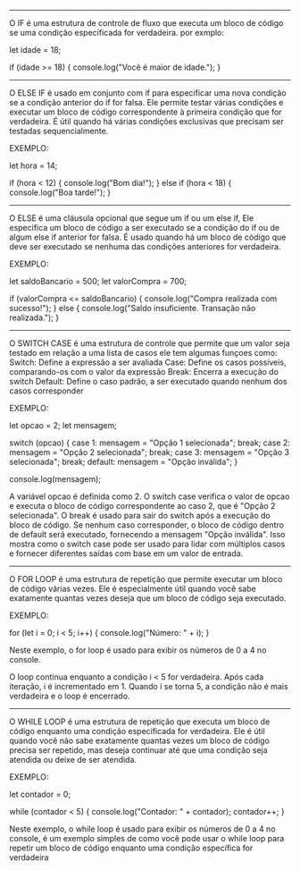 
----------------------------------------------------------------------------------------------

O IF é uma estrutura de controle de fluxo que executa um bloco de código se uma condição especificada for verdadeira.
por exmplo:

let idade = 18;

if (idade >= 18) {
  console.log("Você é maior de idade.");
}

------------------------------------------------------------------------------------------------

O ELSE IF é usado em conjunto com if para especificar uma nova condição se a condição anterior do if for falsa.
Ele permite testar várias condições e executar um bloco de código correspondente à primeira condição que for verdadeira.
É útil quando há várias condições exclusivas que precisam ser testadas sequencialmente.

EXEMPLO:

let hora = 14;

if (hora < 12) {
  console.log("Bom dia!");
} else if (hora < 18) {
  console.log("Boa tarde!");
}

--------------------------------------------------------------------------------------------------

O ELSE é uma cláusula opcional que segue um if ou um else if, Ele especifica um bloco de código a ser executado se a condição do if ou de algum else if anterior for falsa.
É usado quando há um bloco de código que deve ser executado se nenhuma das condições anteriores for verdadeira.

EXEMPLO:

let saldoBancario = 500;
let valorCompra = 700;

if (valorCompra <= saldoBancario) {
  console.log("Compra realizada com sucesso!");
} else {
  console.log("Saldo insuficiente. Transação não realizada.");
}

-------------------------------------------------------------------------------------------------------

O SWITCH CASE é uma estrutura de controle que permite que um valor seja testado em relação a uma lista de casos
ele tem algumas funçoes como:
Switch: Define a expressão a ser avaliada
Case: Define os casos possíveis, comparando-os com o valor da expressão
Break: Encerra a execução do switch
Default: Define o caso padrão, a ser executado quando nenhum dos casos corresponder

EXEMPLO:

let opcao = 2;
let mensagem;

switch (opcao) {
  case 1:
    mensagem = "Opção 1 selecionada";
    break;
  case 2:
    mensagem = "Opção 2 selecionada";
    break;
  case 3:
    mensagem = "Opção 3 selecionada";
    break;
  default:
    mensagem = "Opção inválida";
}

console.log(mensagem);

A variável opcao é definida como 2. O switch case verifica o valor de opcao e executa o bloco de código correspondente ao caso 2, que é "Opção 2 selecionada". O break é usado para sair do switch após a execução do bloco de código. Se nenhum caso corresponder, o bloco de código dentro de default será executado, fornecendo a mensagem "Opção inválida".
Isso mostra como o switch case pode ser usado para lidar com múltiplos casos e fornecer diferentes saídas com base em um valor de entrada.

---------------------------------------------------------------------------------------------------------

O FOR LOOP é uma estrutura de repetição que permite executar um bloco de código várias vezes. Ele é especialmente útil quando você sabe exatamente quantas vezes deseja que um bloco de código seja executado.

EXEMPLO:

for (let i = 0; i < 5; i++) {
  console.log("Número: " + i);
}

Neste exemplo, o for loop é usado para exibir os números de 0 a 4 no console.

O loop continua enquanto a condição i < 5 for verdadeira. Após cada iteração, i é incrementado em 1. Quando i se torna 5, a condição não é mais verdadeira e o loop é encerrado.

-----------------------------------------------------------------------------------------------------------

O WHILE LOOP é uma estrutura de repetição que executa um bloco de código enquanto uma condição especificada for verdadeira. Ele é útil quando você não sabe exatamente quantas vezes um bloco de código precisa ser repetido, mas deseja continuar até que uma condição seja atendida ou deixe de ser atendida.

EXEMPLO:

let contador = 0;

while (contador < 5) {
  console.log("Contador: " + contador);
  contador++;
}

Neste exemplo, o while loop é usado para exibir os números de 0 a 4 no console, é um exemplo simples de como você pode usar o while loop para repetir um bloco de código enquanto uma condição específica for verdadeira





